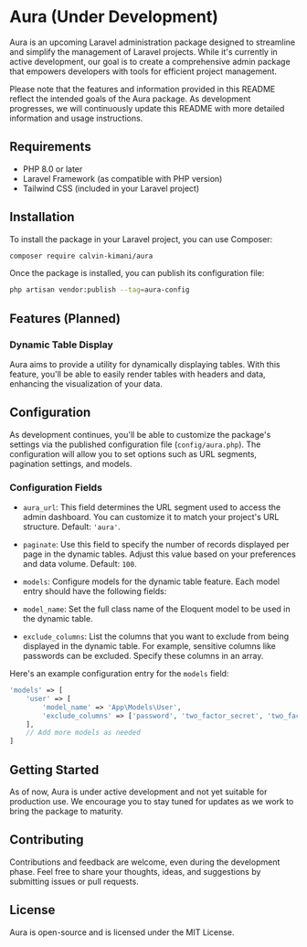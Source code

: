 # Aura (Under Development)

Aura is an upcoming Laravel administration package designed to streamline and simplify the management of Laravel projects. While it's currently in active development, our goal is to create a comprehensive admin package that empowers developers with tools for efficient project management.

Please note that the features and information provided in this README reflect the intended goals of the Aura package. As development progresses, we will continuously update this README with more detailed information and usage instructions.

## Requirements

- PHP 8.0 or later
- Laravel Framework (as compatible with PHP version)
- Tailwind CSS (included in your Laravel project)

## Installation

To install the package in your Laravel project, you can use Composer:

```bash
composer require calvin-kimani/aura
```

Once the package is installed, you can publish its configuration file:

```bash
php artisan vendor:publish --tag=aura-config
```

## Features (Planned)
### Dynamic Table Display

Aura aims to provide a utility for dynamically displaying tables. With this feature, you'll be able to easily render tables with headers and data, enhancing the visualization of your data.

## Configuration
As development continues, you'll be able to customize the package's settings via the published configuration file (`config/aura.php`). The configuration will allow you to set options such as URL segments, pagination settings, and models.

### Configuration Fields

- `aura_url`: This field determines the URL segment used to access the admin dashboard. You can customize it to match your project's URL structure. Default: `'aura'`.

- `paginate`: Use this field to specify the number of records displayed per page in the dynamic tables. Adjust this value based on your preferences and data volume. Default: `100`.

- `models`: Configure models for the dynamic table feature. Each model entry should have the following fields:

- `model_name`: Set the full class name of the Eloquent model to be used in the dynamic table.

- `exclude_columns`: List the columns that you want to exclude from being displayed in the dynamic table. For example, sensitive columns like passwords can be excluded. Specify these columns in an array.

Here's an example configuration entry for the `models` field:

```php
'models' => [
    'user' => [
        'model_name' => 'App\Models\User',
        'exclude_columns' => ['password', 'two_factor_secret', 'two_factor_recovery_codes', 'pgp', 'created_at'],
    ],
    // Add more models as needed
]
```

## Getting Started
As of now, Aura is under active development and not yet suitable for production use. We encourage you to stay tuned for updates as we work to bring the package to maturity.

## Contributing
Contributions and feedback are welcome, even during the development phase. Feel free to share your thoughts, ideas, and suggestions by submitting issues or pull requests.

## License
Aura is open-source and is licensed under the MIT License.